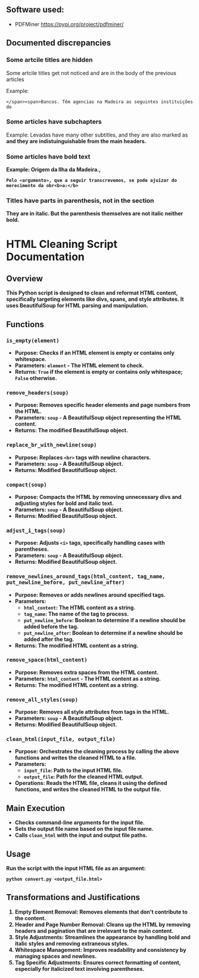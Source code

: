 

## Software used:

- PDFMiner https://pypi.org/project/pdfminer/


## Documented discrepancies

### Some artcile titles are hidden

Some artcile titles get not noticed and are in the body of the previous articles

Example:
```
</span><span>Bancos. Têm agencias na Madeira as seguintes instituições de 
```

### Some articles have subchapters

Example: Levadas have many other subtitles, and they are also marked as <b> and they are indistuinguishable from the main headers.

### Some articles have bold text

Example: Origem da Ilha da Madeira., 

```
Pelo «argumento», que a seguir transcrevemos, se pode ajuizar do merecimento da obr<b>a:</b>
```

### Titles have parts in parenthesis, not in the <b> section

They are in italic. But the parenthesis themselves are not italic neither bold.



# HTML Cleaning Script Documentation

## Overview
This Python script is designed to clean and reformat HTML content, specifically targeting elements like divs, spans, and style attributes. It uses BeautifulSoup for HTML parsing and manipulation.

## Functions

### `is_empty(element)`
- **Purpose**: Checks if an HTML element is empty or contains only whitespace.
- **Parameters**: `element` - The HTML element to check.
- **Returns**: `True` if the element is empty or contains only whitespace; `False` otherwise.

### `remove_headers(soup)`
- **Purpose**: Removes specific header elements and page numbers from the HTML.
- **Parameters**: `soup` - A BeautifulSoup object representing the HTML content.
- **Returns**: The modified BeautifulSoup object.

### `replace_br_with_newline(soup)`
- **Purpose**: Replaces `<br>` tags with newline characters.
- **Parameters**: `soup` - A BeautifulSoup object.
- **Returns**: Modified BeautifulSoup object.

### `compact(soup)`
- **Purpose**: Compacts the HTML by removing unnecessary divs and adjusting styles for bold and italic text.
- **Parameters**: `soup` - A BeautifulSoup object.
- **Returns**: Modified BeautifulSoup object.

### `adjust_i_tags(soup)`
- **Purpose**: Adjusts `<i>` tags, specifically handling cases with parentheses.
- **Parameters**: `soup` - A BeautifulSoup object.
- **Returns**: Modified BeautifulSoup object.

### `remove_newlines_around_tags(html_content, tag_name, put_newline_before, put_newline_after)`
- **Purpose**: Removes or adds newlines around specified tags.
- **Parameters**: 
  - `html_content`: The HTML content as a string.
  - `tag_name`: The name of the tag to process.
  - `put_newline_before`: Boolean to determine if a newline should be added before the tag.
  - `put_newline_after`: Boolean to determine if a newline should be added after the tag.
- **Returns**: The modified HTML content as a string.

### `remove_space(html_content)`
- **Purpose**: Removes extra spaces from the HTML content.
- **Parameters**: `html_content` - The HTML content as a string.
- **Returns**: The modified HTML content as a string.

### `remove_all_styles(soup)`
- **Purpose**: Removes all style attributes from tags in the HTML.
- **Parameters**: `soup` - A BeautifulSoup object.
- **Returns**: Modified BeautifulSoup object.

### `clean_html(input_file, output_file)`
- **Purpose**: Orchestrates the cleaning process by calling the above functions and writes the cleaned HTML to a file.
- **Parameters**: 
  - `input_file`: Path to the input HTML file.
  - `output_file`: Path for the cleaned HTML output.
- **Operations**: Reads the HTML file, cleans it using the defined functions, and writes the cleaned HTML to the output file.

## Main Execution
- Checks command-line arguments for the input file.
- Sets the output file name based on the input file name.
- Calls `clean_html` with the input and output file paths.

## Usage
Run the script with the input HTML file as an argument:
```
python convert.py <output_file.html>
```


## Transformations and Justifications
1. **Empty Element Removal**: Removes elements that don't contribute to the content.
2. **Header and Page Number Removal**: Cleans up the HTML by removing headers and pagination that are irrelevant to the main content.
3. **Style Adjustments**: Streamlines the appearance by handling bold and italic styles and removing extraneous styles.
4. **Whitespace Management**: Improves readability and consistency by managing spaces and newlines.
5. **Tag Specific Adjustments**: Ensures correct formatting of content, especially for italicized text involving parentheses.
